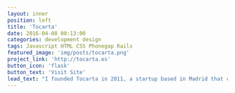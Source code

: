```yaml
---
layout: inner
position: left
title: 'Tocarta'
date: 2016-04-08 00:13:00
categories: development design
tags: Javascript HTML CSS Phonegap Rails
featured_image: 'img/posts/tocarta.png'
project_link: 'http://tocarta.es'
button_icon: 'flask'
button_text: 'Visit Site'
lead_text: "I founded Tocarta in 2011, a startup based in Madrid that created the first tablet-based digital menus for restaurants in Europe. Also hired and managed the development teams."
---
```

